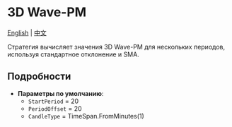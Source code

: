 # 3D Wave-PM
[English](README.md) | [中文](README_cn.md)

Стратегия вычисляет значения 3D Wave-PM для нескольких периодов, используя стандартное отклонение и SMA.

## Подробности

- **Параметры по умолчанию**:
  - `StartPeriod` = 20
  - `PeriodOffset` = 20
  - `CandleType` = TimeSpan.FromMinutes(1)

